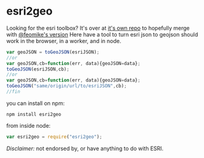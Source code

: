 esri2geo
========


Looking for the esri toolbox? It's over at [it's own repo](https://github.com/calvinmetcalf/esri2open) to hopefully merge with [@feomike's version](https://github.com/feomike/esri2open)
Here have a tool to turn esri json to geojson should work in the browser, in a worker, and in node.


```javascript
var geoJSON = toGeoJSON(esriJSON);
//or
var geoJSON,cb=function(err, data){geoJSON=data};
toGeoJSON(esriJSON,cb);
//or
var geoJSON,cb=function(err, data){geoJSON=data};
toGeoJSON("same/origin/url/to/esriJSON",cb);
//fin
```

you can install on npm:

```shell
npm install esri2geo
```

from inside node:

```javascript
var esri2geo = require("esri2geo");
```



_Disclaimer:_ not endorsed by, or have anything to do with ESRI.